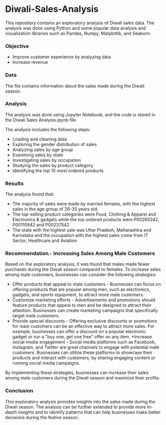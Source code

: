 # Diwali-Sales-Analysis
This repository contains an exploratory analysis of Diwali sales data. The analysis was done using Python and some popular data analysis and visualization libraries such as Pandas, Numpy, Matplotlib, and Seaborn.

### Objective
* Improve customer experience by analyzing data
* Increase revenue

### Data
The file contains information about the sales made during the Diwali season.

### Analysis
The analysis was done using Jupyter Notebook, and the code is stored in the Diwali Sales Analysis.ipynb file.

The analysis includes the following steps:

* Loading and cleaning data
* Exploring the gender distribution of sales
* Analyzing sales by age group
* Examining sales by state
* Investigating sales by occupation
* Studying the sales by product category
* Identifying the top 10 most ordered products

### Results
The analysis found that:
* The majority of sales were made by married females, with the highest sales in the age group of 26-35 years old.
* The top-selling product categories were Food, Clothing & Apparel and Electronics & gadgets while the top ordered products were P00265242, P00110942 and P00237542
* The state with the highest sale was Uttar Pradesh, Maharashtra and Karnataka and the occupation with the highest sales come from IT Sector, Healthcare and Aviation

### Recommendation - Increasing Sales Among Male Customers
Based on the exploratory analysis, it was found that males made fewer purchases during the Diwali season compared to females. To increase sales among male customers, businesses can consider the following strategies:
* Offer products that appeal to male customers - Businesses can focus on offering products that are popular among men, such as electronics, gadgets, and sports equipment, to attract more male customers.
* Customize marketing efforts - Advertisements and promotions should feature products that appeal to men and be designed to attract their attention. Businesses can create marketing campaigns that specifically target male customers.
* Provide special discounts - Offering exclusive discounts or promotions for male customers can be an effective way to attract more sales. For example, businesses can offer a discount on a popular electronic gadget or run a "buy one, get one free" offer on any item.
*Increase social media engagement - Social media platforms such as Facebook, Instagram, and Twitter are great channels to engage with potential male customers. Businesses can utilize these platforms to showcase their products and interact with customers, by sharing engaging content or running social media campaigns.

By implementing these strategies, businesses can increase their sales among male customers during the Diwali season and maximize their profits.



### Conclusion
This exploratory analysis provides insights into the sales made during the Diwali season. The analysis can be further extended to provide more in-depth insights and to identify patterns that can help businesses make better decisions during the festive season.
